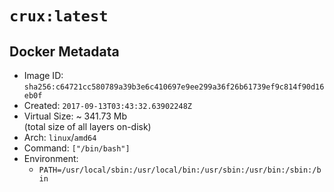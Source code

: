 # `crux:latest`

## Docker Metadata

- Image ID: `sha256:c64721cc580789a39b3e6c410697e9ee299a36f26b61739ef9c814f90d16eb0f`
- Created: `2017-09-13T03:43:32.63902248Z`
- Virtual Size: ~ 341.73 Mb  
  (total size of all layers on-disk)
- Arch: `linux`/`amd64`
- Command: `["/bin/bash"]`
- Environment:
  - `PATH=/usr/local/sbin:/usr/local/bin:/usr/sbin:/usr/bin:/sbin:/bin`
